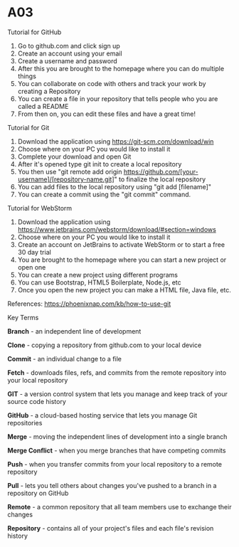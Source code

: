 # A03
Tutorial for GitHub
1. Go to github.com and click sign up
2. Create an account using your email 
3. Create a username and password
4. After this you are brought to the homepage where you can do multiple things
5. You can collaborate on code with others and track your work by creating a Repository
6. You can create a file in your repository that tells people who you are called a README
7. From then on, you can edit these files and have a great time!

Tutorial for Git
1. Download the application using https://git-scm.com/download/win
2. Choose where on your PC you would like to install it
3. Complete your download and open Git
4. After it's opened type git init to create a local repository
5. You then use "git remote add origin https://github.com/[your-username]/[repository-name.git]" to finalize the local repository
6. You can add files to the local repository using "git add [filename]"
7. You can create a commit using the "git commit" command.

Tutorial for WebStorm
1. Download the application using https://www.jetbrains.com/webstorm/download/#section=windows
2. Choose where on your PC you would like to install it
3. Create an account on JetBrains to activate WebStorm or to start a free 30 day trial
4. You are brought to the homepage where you can start a new project or open one
5. You can create a new project using different programs
6. You can use Bootstrap, HTML5 Boilerplate, Node.js, etc
7. Once you open the new project you can make a HTML file, Java file, etc.

References:
https://phoenixnap.com/kb/how-to-use-git

Key Terms

**Branch** - an independent line of development

**Clone** - copying a repository from github.com to your local device

**Commit** - an individual change to a file

**Fetch** - downloads files, refs, and commits from the remote repository into your local repository

**GIT** - a version control system that lets you manage and keep track of your source code history

**GitHub** - a cloud-based hosting service that lets you manage Git repositories

**Merge** - moving the independent lines of development into a single branch

**Merge Conflict** - when you merge branches that have competing commits

**Push** - when you transfer commits from your local repository to a remote repository

**Pull** - lets you tell others about changes you've pushed to a branch in a repository on GitHub

**Remote** - a common repository that all team members use to exchange their changes

**Repository** - contains all of your project's files and each file's revision history
